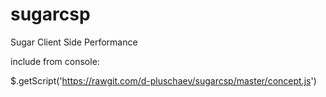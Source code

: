 # sugarcsp
Sugar Client Side Performance

include from console:

$.getScript('https://rawgit.com/d-pluschaev/sugarcsp/master/concept.js')
